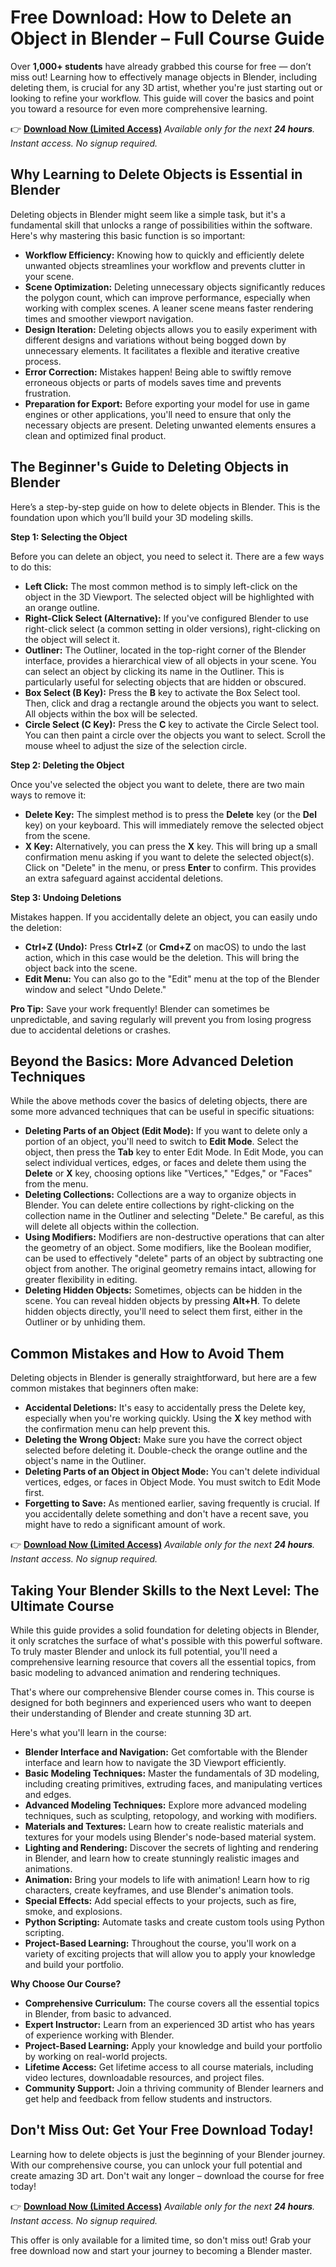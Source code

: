 # Free Download: How to Delete an Object in Blender – Full Course Guide

Over **1,000+ students** have already grabbed this course for free — don’t miss out!
Learning how to effectively manage objects in Blender, including deleting them, is crucial for any 3D artist, whether you're just starting out or looking to refine your workflow. This guide will cover the basics and point you toward a resource for even more comprehensive learning.

👉 [**Download Now (Limited Access)**](https://udemywork.com/how-to-delete-an-object-in-blender)
_Available only for the next **24 hours**. Instant access. No signup required._

## Why Learning to Delete Objects is Essential in Blender

Deleting objects in Blender might seem like a simple task, but it's a fundamental skill that unlocks a range of possibilities within the software. Here's why mastering this basic function is so important:

*   **Workflow Efficiency:** Knowing how to quickly and efficiently delete unwanted objects streamlines your workflow and prevents clutter in your scene.
*   **Scene Optimization:** Deleting unnecessary objects significantly reduces the polygon count, which can improve performance, especially when working with complex scenes. A leaner scene means faster rendering times and smoother viewport navigation.
*   **Design Iteration:** Deleting objects allows you to easily experiment with different designs and variations without being bogged down by unnecessary elements. It facilitates a flexible and iterative creative process.
*   **Error Correction:** Mistakes happen! Being able to swiftly remove erroneous objects or parts of models saves time and prevents frustration.
*   **Preparation for Export:** Before exporting your model for use in game engines or other applications, you'll need to ensure that only the necessary objects are present. Deleting unwanted elements ensures a clean and optimized final product.

## The Beginner's Guide to Deleting Objects in Blender

Here’s a step-by-step guide on how to delete objects in Blender. This is the foundation upon which you’ll build your 3D modeling skills.

**Step 1: Selecting the Object**

Before you can delete an object, you need to select it. There are a few ways to do this:

*   **Left Click:** The most common method is to simply left-click on the object in the 3D Viewport. The selected object will be highlighted with an orange outline.
*   **Right-Click Select (Alternative):** If you've configured Blender to use right-click select (a common setting in older versions), right-clicking on the object will select it.
*   **Outliner:** The Outliner, located in the top-right corner of the Blender interface, provides a hierarchical view of all objects in your scene. You can select an object by clicking its name in the Outliner. This is particularly useful for selecting objects that are hidden or obscured.
*   **Box Select (B Key):** Press the **B** key to activate the Box Select tool. Then, click and drag a rectangle around the objects you want to select. All objects within the box will be selected.
*   **Circle Select (C Key):** Press the **C** key to activate the Circle Select tool. You can then paint a circle over the objects you want to select. Scroll the mouse wheel to adjust the size of the selection circle.

**Step 2: Deleting the Object**

Once you've selected the object you want to delete, there are two main ways to remove it:

*   **Delete Key:** The simplest method is to press the **Delete** key (or the **Del** key) on your keyboard. This will immediately remove the selected object from the scene.
*   **X Key:** Alternatively, you can press the **X** key. This will bring up a small confirmation menu asking if you want to delete the selected object(s). Click on "Delete" in the menu, or press **Enter** to confirm. This provides an extra safeguard against accidental deletions.

**Step 3: Undoing Deletions**

Mistakes happen. If you accidentally delete an object, you can easily undo the deletion:

*   **Ctrl+Z (Undo):** Press **Ctrl+Z** (or **Cmd+Z** on macOS) to undo the last action, which in this case would be the deletion. This will bring the object back into the scene.
*   **Edit Menu:** You can also go to the "Edit" menu at the top of the Blender window and select "Undo Delete."

**Pro Tip:** Save your work frequently! Blender can sometimes be unpredictable, and saving regularly will prevent you from losing progress due to accidental deletions or crashes.

## Beyond the Basics: More Advanced Deletion Techniques

While the above methods cover the basics of deleting objects, there are some more advanced techniques that can be useful in specific situations:

*   **Deleting Parts of an Object (Edit Mode):** If you want to delete only a portion of an object, you'll need to switch to **Edit Mode**. Select the object, then press the **Tab** key to enter Edit Mode. In Edit Mode, you can select individual vertices, edges, or faces and delete them using the **Delete** or **X** key, choosing options like "Vertices," "Edges," or "Faces" from the menu.
*   **Deleting Collections:** Collections are a way to organize objects in Blender. You can delete entire collections by right-clicking on the collection name in the Outliner and selecting "Delete." Be careful, as this will delete all objects within the collection.
*   **Using Modifiers:** Modifiers are non-destructive operations that can alter the geometry of an object. Some modifiers, like the Boolean modifier, can be used to effectively "delete" parts of an object by subtracting one object from another. The original geometry remains intact, allowing for greater flexibility in editing.
*   **Deleting Hidden Objects:** Sometimes, objects can be hidden in the scene. You can reveal hidden objects by pressing **Alt+H**. To delete hidden objects directly, you'll need to select them first, either in the Outliner or by unhiding them.

## Common Mistakes and How to Avoid Them

Deleting objects in Blender is generally straightforward, but here are a few common mistakes that beginners often make:

*   **Accidental Deletions:** It's easy to accidentally press the Delete key, especially when you're working quickly. Using the **X** key method with the confirmation menu can help prevent this.
*   **Deleting the Wrong Object:** Make sure you have the correct object selected before deleting it. Double-check the orange outline and the object's name in the Outliner.
*   **Deleting Parts of an Object in Object Mode:** You can't delete individual vertices, edges, or faces in Object Mode. You must switch to Edit Mode first.
*   **Forgetting to Save:** As mentioned earlier, saving frequently is crucial. If you accidentally delete something and don't have a recent save, you might have to redo a significant amount of work.

👉 [**Download Now (Limited Access)**](https://udemywork.com/how-to-delete-an-object-in-blender)
_Available only for the next **24 hours**. Instant access. No signup required._

## Taking Your Blender Skills to the Next Level: The Ultimate Course

While this guide provides a solid foundation for deleting objects in Blender, it only scratches the surface of what's possible with this powerful software. To truly master Blender and unlock its full potential, you'll need a comprehensive learning resource that covers all the essential topics, from basic modeling to advanced animation and rendering techniques.

That's where our comprehensive Blender course comes in. This course is designed for both beginners and experienced users who want to deepen their understanding of Blender and create stunning 3D art.

Here's what you'll learn in the course:

*   **Blender Interface and Navigation:** Get comfortable with the Blender interface and learn how to navigate the 3D Viewport efficiently.
*   **Basic Modeling Techniques:** Master the fundamentals of 3D modeling, including creating primitives, extruding faces, and manipulating vertices and edges.
*   **Advanced Modeling Techniques:** Explore more advanced modeling techniques, such as sculpting, retopology, and working with modifiers.
*   **Materials and Textures:** Learn how to create realistic materials and textures for your models using Blender's node-based material system.
*   **Lighting and Rendering:** Discover the secrets of lighting and rendering in Blender, and learn how to create stunningly realistic images and animations.
*   **Animation:** Bring your models to life with animation! Learn how to rig characters, create keyframes, and use Blender's animation tools.
*   **Special Effects:** Add special effects to your projects, such as fire, smoke, and explosions.
*   **Python Scripting:** Automate tasks and create custom tools using Python scripting.
*   **Project-Based Learning:** Throughout the course, you'll work on a variety of exciting projects that will allow you to apply your knowledge and build your portfolio.

**Why Choose Our Course?**

*   **Comprehensive Curriculum:** The course covers all the essential topics in Blender, from basic to advanced.
*   **Expert Instructor:** Learn from an experienced 3D artist who has years of experience working with Blender.
*   **Project-Based Learning:** Apply your knowledge and build your portfolio by working on real-world projects.
*   **Lifetime Access:** Get lifetime access to all course materials, including video lectures, downloadable resources, and project files.
*   **Community Support:** Join a thriving community of Blender learners and get help and feedback from fellow students and instructors.

## Don't Miss Out: Get Your Free Download Today!

Learning how to delete objects is just the beginning of your Blender journey. With our comprehensive course, you can unlock your full potential and create amazing 3D art. Don't wait any longer – download the course for free today!

👉 [**Download Now (Limited Access)**](https://udemywork.com/how-to-delete-an-object-in-blender)
_Available only for the next **24 hours**. Instant access. No signup required._

This offer is only available for a limited time, so don't miss out! Grab your free download now and start your journey to becoming a Blender master.
